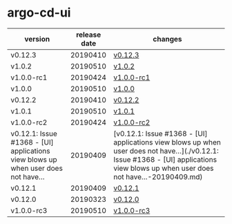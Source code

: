 # argo-cd-ui

|                                     version                                     | release date |                                                                                     changes                                                                                      |
|---------------------------------------------------------------------------------|--------------|----------------------------------------------------------------------------------------------------------------------------------------------------------------------------------|
| v0.12.3                                                                         | 20190410     | [v0.12.3](./v0.12.3-20190410.md)                                                                                                                                                 |
| v1.0.2                                                                          | 20190510     | [v1.0.2](./v1.0.2-20190510.md)                                                                                                                                                   |
| v1.0.0-rc1                                                                      | 20190424     | [v1.0.0-rc1](./v1.0.0-rc1-20190424.md)                                                                                                                                           |
| v1.0.0                                                                          | 20190510     | [v1.0.0](./v1.0.0-20190510.md)                                                                                                                                                   |
| v0.12.2                                                                         | 20190410     | [v0.12.2](./v0.12.2-20190410.md)                                                                                                                                                 |
| v1.0.1                                                                          | 20190510     | [v1.0.1](./v1.0.1-20190510.md)                                                                                                                                                   |
| v1.0.0-rc2                                                                      | 20190424     | [v1.0.0-rc2](./v1.0.0-rc2-20190424.md)                                                                                                                                           |
| v0.12.1: Issue #1368 - [UI] applications view blows up when user does not have… | 20190409     | [v0.12.1: Issue #1368 - [UI] applications view blows up when user does not have…](./v0.12.1: Issue #1368 - [UI] applications view blows up when user does not have…-20190409.md) |
| v0.12.1                                                                         | 20190409     | [v0.12.1](./v0.12.1-20190409.md)                                                                                                                                                 |
| v0.12.0                                                                         | 20190323     | [v0.12.0](./v0.12.0-20190323.md)                                                                                                                                                 |
| v1.0.0-rc3                                                                      | 20190510     | [v1.0.0-rc3](./v1.0.0-rc3-20190510.md)                                                                                                                                           |

